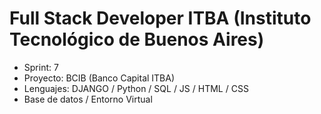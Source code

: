 # Full Stack Developer ITBA (Instituto Tecnológico de Buenos Aires)
- Sprint: 7
- Proyecto: BCIB (Banco Capital ITBA)
- Lenguajes: DJANGO / Python / SQL / JS / HTML / CSS
- Base de datos / Entorno Virtual
